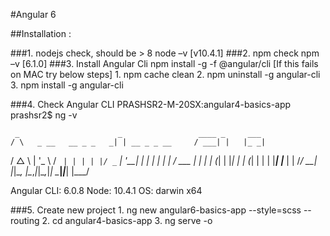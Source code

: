 #Angular 6

##Installation :

###1. nodejs check, should be > 8
	node –v [v10.4.1]
###2. npm check
	npm –v [6.1.0]
###3. Install Angular Cli
	npm install -g -f @angular/cli  [If this fails on MAC try below steps]
		1. npm cache clean
		2. npm uninstall -g angular-cli
		3. npm install -g angular-cli

###4. Check Angular CLI
	PRASHSR2-M-20SX:angular4-basics-app prashsr2$ ng -v

     _                      _                 ____ _     ___
    / \   _ __   __ _ _   _| | __ _ _ __     / ___| |   |_ _|
   / △ \ | '_ \ / _` | | | | |/ _` | '__|   | |   | |    | |
  / ___ \| | | | (_| | |_| | | (_| | |      | |___| |___ | |
 /_/   \_\_| |_|\__, |\__,_|_|\__,_|_|       \____|_____|___|
                |___/


Angular CLI: 6.0.8
Node: 10.4.1
OS: darwin x64

###5. Create new project
		1. ng new angular6-basics-app --style=scss --routing
		2. cd angular4-basics-app
		3. ng serve -o